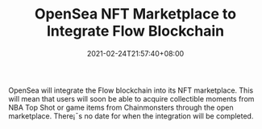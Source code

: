 ﻿---
title: "OpenSea NFT Marketplace to Integrate Flow Blockchain"
date: 2021-02-24T21:57:40+08:00
lastmod: 2021-02-24T16:45:40+08:00
draft: false
authors: ["Lovely"]
description: "OpenSea will integrate the Flow blockchain into its NFT marketplace. This will mean that users will soon be able to acquire collectible moments from NBA Top Shot or game items from Chainmonsters through the open marketplace. There¡¯s no date for when the integration will be completed."
featuredImage: "opensea-nft-marketplace-to-integrate-flow-blockchain.png"
tags: ["Virtual World","Play to Earn"]
categories: ["news"]
news: ["Virtual World"]
weight: 
lightgallery: true
pinned: false
recommend: false
recommend1: false
---

OpenSea will integrate the Flow blockchain into its NFT marketplace. This will mean that users will soon be able to acquire collectible moments from NBA Top Shot or game items from Chainmonsters through the open marketplace. There¡¯s no date for when the integration will be completed.

<!--more-->


